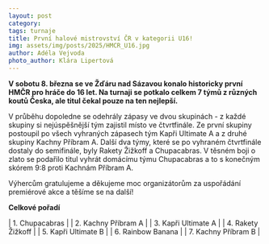 ```yaml
---
layout: post
category:
tags: turnaje
title: První halové mistrovství ČR v kategorii U16!
img: assets/img/posts/2025/HMCR_U16.jpg
author: Adéla Vejvoda
photo_author: Klára Lipertová
---
```

**V sobotu 8. března se ve Žďáru nad Sázavou konalo historicky první HMČR pro hráče do 16 let. Na turnaji se potkalo celkem 7 týmů z různých koutů Česka, ale titul čekal pouze na ten nejlepší.**

V průběhu dopoledne se odehrály zápasy ve dvou skupinách - z každé skupiny si nejúspěšnější tým zajistil místo ve čtvrtfinále. Ze první skupiny postoupil po všech vyhraných zápasech tým Kapři Ultimate A a z druhé skupiny Kachny Příbram A. Další dva týmy, které se po vyhraném čtvrtfinále dostaly do semifinále, byly Rakety Žižkoff a Chupacabras. V těsném boji o zlato se podařilo titul vyhrát domácímu týmu Chupacabras a to s konečným skórem 9:8 proti Kachnám Příbram A. 

Výhercům gratulujeme a děkujeme moc organizátorům za uspořádání premiérové akce a těšíme se na další!

**Celkové pořadí**

| 1. Chupacabras                |
| 2. Kachny Příbram A       | 
| 3. Kapři Ultimate A             | 
| 4. Rakety Žižkoff                   | 
| 5. Kapři Ultimate B         | 
| 6. Rainbow Banana       | 
| 7. Kachny Příbram B             | 
           
